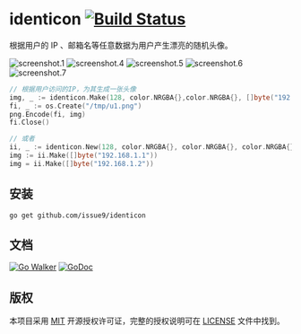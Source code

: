 identicon
[![Build Status](https://travis-ci.org/issue9/identicon.svg?branch=master)](https://travis-ci.org/issue9/identicon)
======

根据用户的 IP 、邮箱名等任意数据为用户产生漂亮的随机头像。

![screenshot.1](https://raw.github.com/issue9/identicon/master/screenshot/1.png)
![screenshot.4](https://raw.github.com/issue9/identicon/master/screenshot/4.png)
![screenshot.5](https://raw.github.com/issue9/identicon/master/screenshot/5.png)
![screenshot.6](https://raw.github.com/issue9/identicon/master/screenshot/6.png)
![screenshot.7](https://raw.github.com/issue9/identicon/master/screenshot/7.png)

```go
// 根据用户访问的IP，为其生成一张头像
img, _ := identicon.Make(128, color.NRGBA{},color.NRGBA{}, []byte("192.168.1.1"))
fi, _ := os.Create("/tmp/u1.png")
png.Encode(fi, img)
fi.Close()

// 或者
ii, _ := identicon.New(128, color.NRGBA{}, color.NRGBA{}, color.NRGBA{}, color.NRGBA{})
img := ii.Make([]byte("192.168.1.1"))
img = ii.Make([]byte("192.168.1.2"))
```

安装
----

```shell
go get github.com/issue9/identicon
```

文档
----

[![Go Walker](https://gowalker.org/api/v1/badge)](https://gowalker.org/github.com/issue9/identicon)
[![GoDoc](https://godoc.org/github.com/issue9/identicon?status.svg)](https://godoc.org/github.com/issue9/identicon)

版权
----

本项目采用 [MIT](https://opensource.org/licenses/MIT) 开源授权许可证，完整的授权说明可在 [LICENSE](LICENSE) 文件中找到。
